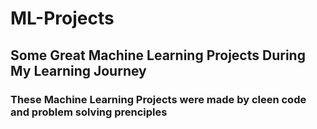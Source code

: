 # ML-Projects
## Some Great Machine Learning Projects During My Learning Journey
### These Machine Learning Projects were made by cleen code and problem solving prenciples
